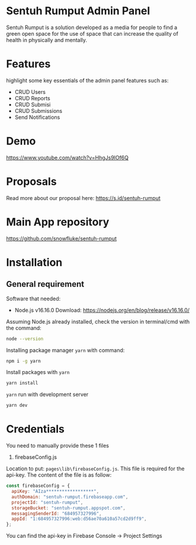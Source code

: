 # Sentuh Rumput Admin Panel

Sentuh Rumput is a solution developed as a media for people to find a green open space for the use of space that can increase the quality of health in physically and mentally.

# Features

highlight some key essentials of the admin panel features such as:

- CRUD Users
- CRUD Reports
- CRUD Submisi
- CRUD Submissions
- Send Notifications

# Demo

https://www.youtube.com/watch?v=HhgJs9lOf6Q

# Proposals

Read more about our proposal here: https://s.id/sentuh-rumput

# Main App repository

https://github.com/snowfluke/sentuh-rumput

# Installation

## General requirement

Software that needed:

- Node.js v16.16.0
  Download: https://nodejs.org/en/blog/release/v16.16.0/

Assuming Node.js already installed, check the version in terminal/cmd with the command:

```bash
node --version
```

Installing package manager `yarn` with command:

```bash
npm i -g yarn
```

Install packages with `yarn `

```bash
yarn install
```

`yarn` run with development server

```bash
yarn dev
```

# Credentials

You need to manually provide these 1 files

1. firebaseConfig.js

Location to put: `pages\lib\firebaseConfig.js`. This file is required for the api-key. The content of the file is as follow:

```js
const firebaseConfig = {
  apiKey: "AIza******************",
  authDomain: "sentuh-rumput.firebaseapp.com",
  projectId: "sentuh-rumput",
  storageBucket: "sentuh-rumput.appspot.com",
  messagingSenderId: "684957327996",
  appId: "1:684957327996:web:d56ae70a610a57cd2d9ff9",
};
```

You can find the api-key in Firebase Console -> Project Settings
